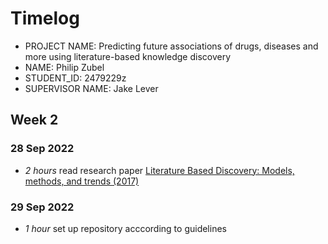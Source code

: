 # Timelog

* PROJECT NAME: Predicting future associations of drugs, diseases and more using literature-based knowledge discovery
* NAME: Philip Zubel
* STUDENT_ID: 2479229z
* SUPERVISOR NAME: Jake Lever

## Week 2

### 28 Sep 2022

* *2 hours* read research paper [Literature Based Discovery: Models, methods, and trends (2017)](https://www.sciencedirect.com/science/article/pii/S1532046417301909) 

### 29 Sep 2022

* *1 hour* set up repository acccording to guidelines
